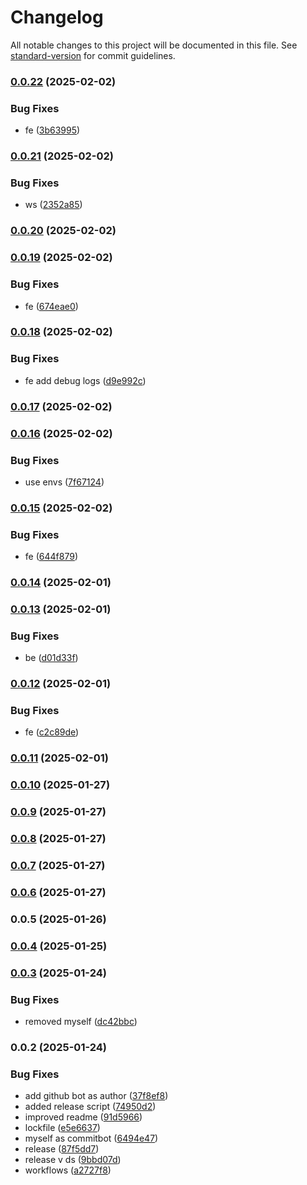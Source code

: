 # Changelog

All notable changes to this project will be documented in this file. See [standard-version](https://github.com/conventional-changelog/standard-version) for commit guidelines.

### [0.0.22](https://github.com/lucaperullo/Relate15/compare/v0.0.21...v0.0.22) (2025-02-02)


### Bug Fixes

* fe ([3b63995](https://github.com/lucaperullo/Relate15/commit/3b6399514ccb1bd4abb187fd32f949a2388b710e))

### [0.0.21](https://github.com/lucaperullo/Relate15/compare/v0.0.20...v0.0.21) (2025-02-02)


### Bug Fixes

* ws ([2352a85](https://github.com/lucaperullo/Relate15/commit/2352a85b8e48f4f1cfae6c58c0f622d2d3f762b2))

### [0.0.20](https://github.com/lucaperullo/Relate15/compare/v0.0.19...v0.0.20) (2025-02-02)

### [0.0.19](https://github.com/lucaperullo/Relate15/compare/v0.0.18...v0.0.19) (2025-02-02)


### Bug Fixes

* fe ([674eae0](https://github.com/lucaperullo/Relate15/commit/674eae09154dc50875a98d06e0ca2e0c8836fdc7))

### [0.0.18](https://github.com/lucaperullo/Relate15/compare/v0.0.17...v0.0.18) (2025-02-02)


### Bug Fixes

* fe add debug logs ([d9e992c](https://github.com/lucaperullo/Relate15/commit/d9e992cf4b7ab2dd6e0168426e64b3a87d154315))

### [0.0.17](https://github.com/lucaperullo/Relate15/compare/v0.0.16...v0.0.17) (2025-02-02)

### [0.0.16](https://github.com/lucaperullo/Relate15/compare/v0.0.15...v0.0.16) (2025-02-02)


### Bug Fixes

* use envs ([7f67124](https://github.com/lucaperullo/Relate15/commit/7f671240c7c91a838ccab70f77776841f9b90a40))

### [0.0.15](https://github.com/lucaperullo/Relate15/compare/v0.0.14...v0.0.15) (2025-02-02)


### Bug Fixes

* fe ([644f879](https://github.com/lucaperullo/Relate15/commit/644f8798cd79701d09c2a0a0fe32023d07c19614))

### [0.0.14](https://github.com/lucaperullo/Relate15/compare/v0.0.13...v0.0.14) (2025-02-01)

### [0.0.13](https://github.com/lucaperullo/Relate15/compare/v0.0.12...v0.0.13) (2025-02-01)


### Bug Fixes

* be ([d01d33f](https://github.com/lucaperullo/Relate15/commit/d01d33f2fc38cf20e4e9e50adf9d109010630070))

### [0.0.12](https://github.com/lucaperullo/Relate15/compare/v0.0.11...v0.0.12) (2025-02-01)


### Bug Fixes

* fe ([c2c89de](https://github.com/lucaperullo/Relate15/commit/c2c89de5cb2e22174e90a7a9e9162ee16d02e78e))

### [0.0.11](https://github.com/lucaperullo/Relate15/compare/v0.0.10...v0.0.11) (2025-02-01)

### [0.0.10](https://github.com/lucaperullo/Relate15/compare/v0.0.9...v0.0.10) (2025-01-27)

### [0.0.9](https://github.com/lucaperullo/Relate15/compare/v0.0.8...v0.0.9) (2025-01-27)

### [0.0.8](https://github.com/lucaperullo/Relate15/compare/v0.0.7...v0.0.8) (2025-01-27)

### [0.0.7](https://github.com/lucaperullo/Relate15/compare/v0.0.6...v0.0.7) (2025-01-27)

### [0.0.6](https://github.com/lucaperullo/Relate15/compare/v0.0.5...v0.0.6) (2025-01-27)

### 0.0.5 (2025-01-26)

### [0.0.4](https://github.com/lucaperullo/template-vite-chakra-template/compare/v0.0.3...v0.0.4) (2025-01-25)

### [0.0.3](https://github.com/lucaperullo/template-vite-chakra-template/compare/v0.0.2...v0.0.3) (2025-01-24)


### Bug Fixes

* removed myself ([dc42bbc](https://github.com/lucaperullo/template-vite-chakra-template/commit/dc42bbcd6b67a391368b9e27d760441df55bd0ec))

### 0.0.2 (2025-01-24)


### Bug Fixes

* add github bot as author ([37f8ef8](https://github.com/lucaperullo/template-vite-chakra-template/commit/37f8ef89540fc954cc717f6512ae8747238583bc))
* added release script ([74950d2](https://github.com/lucaperullo/template-vite-chakra-template/commit/74950d2ea9d875673b6599f8967ff9a91df6b39a))
* improved readme ([91d5966](https://github.com/lucaperullo/template-vite-chakra-template/commit/91d5966bb99b72bd9c5d52cb48d6bd4b7a4adbda))
* lockfile ([e5e6637](https://github.com/lucaperullo/template-vite-chakra-template/commit/e5e6637bab843839559c79f72f3e932212736959))
* myself as commitbot ([6494e47](https://github.com/lucaperullo/template-vite-chakra-template/commit/6494e471957b825d73bee6f3232df47baf0518ce))
* release ([87f5dd7](https://github.com/lucaperullo/template-vite-chakra-template/commit/87f5dd7c82d03abbd6121cba34182f4aca06d4fe))
* release v ds ([9bbd07d](https://github.com/lucaperullo/template-vite-chakra-template/commit/9bbd07d027be52b914e86398c0d768a4150fd717))
* workflows ([a2727f8](https://github.com/lucaperullo/template-vite-chakra-template/commit/a2727f8b2a2bae26a40118d4b6c982409df54ec3))
